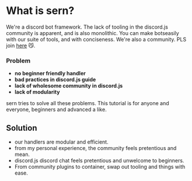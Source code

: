 # What is sern?

We're a discord bot framework. The lack of tooling in the discord.js community is apparent, and is also monolithic. You can make botseasily with our suite of tools, and with conciseness. We're also a community. PLS join [here](https://sern.dev/discord) 😼. 

### Problem 

- **no beginner friendly handler**
- **bad practices in discord.js guide**
- **lack of wholesome community in discord.js**
- **lack of modularity**

sern tries to solve all these problems. This tutorial is for anyone and everyone, beginners and advanced a like.

## Solution 

- our handlers are modular and efficient.
- from my personal experience, the community feels pretentious and mean.
- discord.js discord chat feels pretentious and unwelcome to beginners.
- From community plugins to container, swap out tooling and things with ease. 
